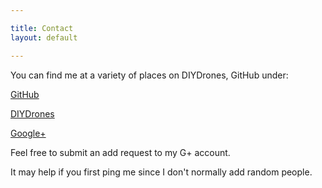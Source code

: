 ```yaml
---

title: Contact
layout: default

---
```


You can find me at a variety of places on DIYDrones, GitHub under:

[GitHub](https://github.com/nwind21)

[DIYDrones](http://diydrones.com/profile/FrancisChan)

[Google+](https://plus.google.com/+FrancisChanPoit21/posts/p/pub)

Feel free to submit an add request to my G+ account.

It may help if you first ping me since I don't normally add random people.